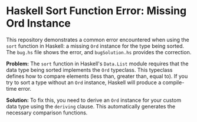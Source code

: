 # Haskell Sort Function Error: Missing Ord Instance
This repository demonstrates a common error encountered when using the `sort` function in Haskell:  a missing `Ord` instance for the type being sorted.  The `bug.hs` file shows the error, and `bugSolution.hs` provides the correction.

**Problem:** The `sort` function in Haskell's `Data.List` module requires that the data type being sorted implements the `Ord` typeclass. This typeclass defines how to compare elements (less than, greater than, equal to).  If you try to sort a type without an `Ord` instance, Haskell will produce a compile-time error.

**Solution:** To fix this, you need to derive an `Ord` instance for your custom data type using the `deriving` clause. This automatically generates the necessary comparison functions.